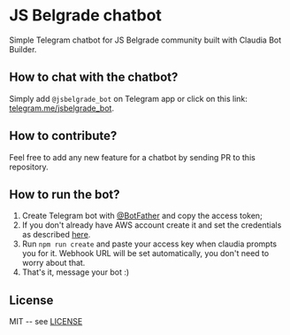 # JS Belgrade chatbot

Simple Telegram chatbot for JS Belgrade community built with Claudia Bot Builder.

## How to chat with the chatbot?

Simply add `@jsbelgrade_bot` on Telegram app or click on this link: [telegram.me/jsbelgrade_bot](https://telegram.me/jsbelgrade_bot).

## How to contribute?

Feel free to add any new feature for a chatbot by sending PR to this repository.

## How to run the bot?

1. Create Telegram bot with [@BotFather](https://core.telegram.org/bots#6-botfather) and copy the access token;
2. If you don't already have AWS account create it and set the credentials as described [here](https://claudiajs.com/tutorials/installing.html#configuring-access-credentials).
3. Run `npm run create` and paste your access key when claudia prompts you for it. Webhook URL will be set automatically, you don't need to worry about that.
4. That's it, message your bot :)

## License

MIT -- see [LICENSE](LICENSE.md)
